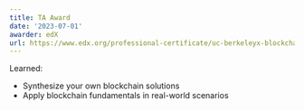 ```yaml
---
title: TA Award
date: '2023-07-01'
awarder: edX
url: https://www.edx.org/professional-certificate/uc-berkeleyx-blockchain-fundamentals
---
```

Learned:
- Synthesize your own blockchain solutions
- Apply blockchain fundamentals in real-world scenarios
